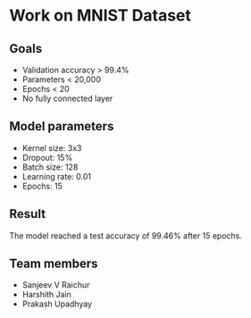 # Work on MNIST Dataset

## Goals
* Validation accuracy > 99.4%
* Parameters < 20,000
* Epochs < 20
* No fully connected layer

## Model parameters
* Kernel size: 3x3
* Dropout: 15%
* Batch size: 128
* Learning rate: 0.01
* Epochs: 15

## Result
The model reached a test accuracy of 99.46% after 15 epochs.

## Team members
* Sanjeev V Raichur
* Harshith Jain
* Prakash Upadhyay
